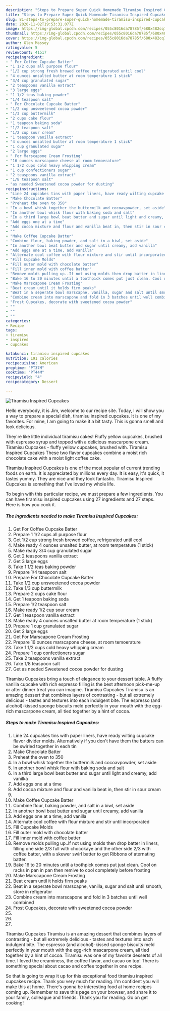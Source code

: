```yaml
---
description: "Steps to Prepare Super Quick Homemade Tiramisu Inspired Cupcakes"
title: "Steps to Prepare Super Quick Homemade Tiramisu Inspired Cupcakes"
slug: 81-steps-to-prepare-super-quick-homemade-tiramisu-inspired-cupcakes
date: 2020-11-02T19:53:31.077Z
image: https://img-global.cpcdn.com/recipes/055c8016da78785f/680x482cq70/tiramisu-inspired-cupcakes-recipe-main-photo.jpg
thumbnail: https://img-global.cpcdn.com/recipes/055c8016da78785f/680x482cq70/tiramisu-inspired-cupcakes-recipe-main-photo.jpg
cover: https://img-global.cpcdn.com/recipes/055c8016da78785f/680x482cq70/tiramisu-inspired-cupcakes-recipe-main-photo.jpg
author: Glen Massey
ratingvalue: 5
reviewcount: 41517
recipeingredient:
- " For Coffee Cupcake Batter"
- "1 1/2 cups all purpose flour"
- "1/2 cup strong fresh brewed coffee refrigerated until cool"
- "4 ounces unsalted butter at room temperature 1 stick"
- "3/4 cup granulated sugar"
- "2 teaspoons vanilla extract"
- "3 large eggs"
- "1 1/2 teas baking powder"
- "1/4 teaspoon salt"
- " For Chocolate Cupcake Batter"
- "1/2 cup unsweetened cocoa powder"
- "1/3 cup buttermilk"
- "2 cups cake flour"
- "1 teapoon baking soda"
- "1/2 teaspoon salt"
- "1/2 cup sour cream"
- "1 teaspoon vanilla extract"
- "4 ounces unsalted butter at room temperature 1 stick"
- "1 cup granulated sugar"
- "2 large eggs"
- " For Marscapone Cream Frosting"
- "16 ounces marscapone cheese at room temoerature"
- "1 1/2 cups cold heavy whipping cream"
- "1 cup confectioners sugar"
- "2 teaspoons vanilla extract"
- "1/8 teaspoon salt"
- "as needed Sweetened cocoa powder for dusting"
recipeinstructions:
- "Line 24 cupcakes tins with paper liners, have ready wilting cupcake flavor divider molds. Alternatively if you don&#39;t have them the batters can be swirled together in each tin"
- "Make Chocolate Batter"
- "Preheat the oven to 350"
- "In a bowl whisk together the buttermilk and cocoavpowder, set aside"
- "In another bowl whisk flour with baking soda and salt"
- "In a third large bowl beat butter and sugar until light and creamy, add vanilka"
- "Add eggs one at a time"
- "Add cocoa mixture and flour and vanilla beat in, then stir in sour cream"
- ""
- "Make Coffee Cupcake Batter"
- "Combine flour, baking powder, and salt in a biwl, set aside"
- "In another bowl beat butter and sugar until creamy, add vanilla"
- "Add eggs one at a time, add vanilla"
- "Alternate cool coffee with flour mixture and stir until incorporated"
- "Fill Cupcake Molds"
- "Fill outer mold with chocolate batter"
- "Fill inner mold with coffee batter"
- "Remove molds pulling up..If not using molds then drop batter in liners, filling one side 2/3 full with chocokaye and the other side 2/3 with coffee batter, with a skewer swirl batter to get Ribbons of aternating batter."
- "Bake 16 to 20 minutes until a toothpick comes put just clean. Cool on racks in pan in pan then remive to cool completely before frosting"
- "Make Marscapone Cream Frosting"
- "Beat cream until it holds firm peaks"
- "Beat in a seperate bowl marscapne, vanilla, sugar and salt until smooth, store in refigerator"
- "Combine cream into marscapone and fold in 3 batches until well combined"
- "Frost Cupcakes, decorate with sweetened cocoa powder"
- ""
- ""
- ""
categories:
- Recipe
tags:
- tiramisu
- inspired
- cupcakes

katakunci: tiramisu inspired cupcakes 
nutrition: 191 calories
recipecuisine: American
preptime: "PT37M"
cooktime: "PT44M"
recipeyield: "4"
recipecategory: Dessert

---
```



![Tiramisu Inspired Cupcakes](https://img-global.cpcdn.com/recipes/055c8016da78785f/680x482cq70/tiramisu-inspired-cupcakes-recipe-main-photo.jpg)

Hello everybody, it is Jim, welcome to our recipe site. Today, I will show you a way to prepare a special dish, tiramisu inspired cupcakes. It is one of my favorites. For mine, I am going to make it a bit tasty. This is gonna smell and look delicious.

They&#39;re like little individual tiramisu cakes! Fluffy yellow cupcakes, brushed with espresso syrup and topped with a delicious mascarpone cream. Tiramisu Cupcakes - fluffy yellow cupcakes, brushed with. Tiramisu Inspired Cupcakes These two flavor cupcakes combine a moist rich chocolate cake with a moist light coffee cake.

Tiramisu Inspired Cupcakes is one of the most popular of current trending foods on earth. It is appreciated by millions every day. It is easy, it's quick, it tastes yummy. They are nice and they look fantastic. Tiramisu Inspired Cupcakes is something that I've loved my whole life.


To begin with this particular recipe, we must prepare a few ingredients. You can have tiramisu inspired cupcakes using 27 ingredients and 27 steps. Here is how you cook it.

<!--inarticleads1-->

##### The ingredients needed to make Tiramisu Inspired Cupcakes:

1. Get  For Coffee Cupcake Batter
1. Prepare 1 1/2 cups all purpose flour
1. Get 1/2 cup strong fresh brewed coffee, refrigerated until cool
1. Make ready 4 ounces unsalted butter, at room temperature (1 stick)
1. Make ready 3/4 cup granulated sugar
1. Get 2 teaspoons vanilla extract
1. Get 3 large eggs
1. Take 1 1/2 teas baking powder
1. Prepare 1/4 teaspoon salt
1. Prepare  For Chocolate Cupcake Batter
1. Take 1/2 cup unsweetened cocoa powder
1. Take 1/3 cup buttermilk
1. Prepare 2 cups cake flour
1. Get 1 teapoon baking soda
1. Prepare 1/2 teaspoon salt
1. Make ready 1/2 cup sour cream
1. Get 1 teaspoon vanilla extract
1. Make ready 4 ounces unsalted butter at room temperature (1 stick)
1. Prepare 1 cup granulated sugar
1. Get 2 large eggs
1. Get  For Marscapone Cream Frosting
1. Prepare 16 ounces marscapone cheese, at room temoerature
1. Take 1 1/2 cups cold heavy whipping cream
1. Prepare 1 cup confectioners sugar
1. Take 2 teaspoons vanilla extract
1. Take 1/8 teaspoon salt
1. Get as needed Sweetened cocoa powder for dusting


Tiramisu Cupcakes bring a touch of elegance to your dessert table. A fluffy vanilla cupcake with rich espresso filling is the best afternoon pick-me-up or after dinner treat you can imagine. Tiramisu Cupcakes Tiramisu is an amazing dessert that combines layers of contrasting - but all extremely delicious - tastes and textures into each indulgent bite. The espresso (and alcohol)-kissed sponge biscuits meld perfectly in your mouth with the egg-rich mascarpone cream, all tied together by a hint of cocoa. 

<!--inarticleads2-->

##### Steps to make Tiramisu Inspired Cupcakes:

1. Line 24 cupcakes tins with paper liners, have ready wilting cupcake flavor divider molds. Alternatively if you don&#39;t have them the batters can be swirled together in each tin
1. Make Chocolate Batter
1. Preheat the oven to 350
1. In a bowl whisk together the buttermilk and cocoavpowder, set aside
1. In another bowl whisk flour with baking soda and salt
1. In a third large bowl beat butter and sugar until light and creamy, add vanilka
1. Add eggs one at a time
1. Add cocoa mixture and flour and vanilla beat in, then stir in sour cream
1. 
1. Make Coffee Cupcake Batter
1. Combine flour, baking powder, and salt in a biwl, set aside
1. In another bowl beat butter and sugar until creamy, add vanilla
1. Add eggs one at a time, add vanilla
1. Alternate cool coffee with flour mixture and stir until incorporated
1. Fill Cupcake Molds
1. Fill outer mold with chocolate batter
1. Fill inner mold with coffee batter
1. Remove molds pulling up..If not using molds then drop batter in liners, filling one side 2/3 full with chocokaye and the other side 2/3 with coffee batter, with a skewer swirl batter to get Ribbons of aternating batter.
1. Bake 16 to 20 minutes until a toothpick comes put just clean. Cool on racks in pan in pan then remive to cool completely before frosting
1. Make Marscapone Cream Frosting
1. Beat cream until it holds firm peaks
1. Beat in a seperate bowl marscapne, vanilla, sugar and salt until smooth, store in refigerator
1. Combine cream into marscapone and fold in 3 batches until well combined
1. Frost Cupcakes, decorate with sweetened cocoa powder
1. 
1. 
1. 


Tiramisu Cupcakes Tiramisu is an amazing dessert that combines layers of contrasting - but all extremely delicious - tastes and textures into each indulgent bite. The espresso (and alcohol)-kissed sponge biscuits meld perfectly in your mouth with the egg-rich mascarpone cream, all tied together by a hint of cocoa. Tiramisu was one of my favorite desserts of all time. I loved the creaminess, the coffee flavor, and cacao on top! There is something special about cacao and coffee together in one recipe. 

So that is going to wrap it up for this exceptional food tiramisu inspired cupcakes recipe. Thank you very much for reading. I'm confident you will make this at home. There's gonna be interesting food at home recipes coming up. Remember to save this page on your browser, and share it to your family, colleague and friends. Thank you for reading. Go on get cooking!
